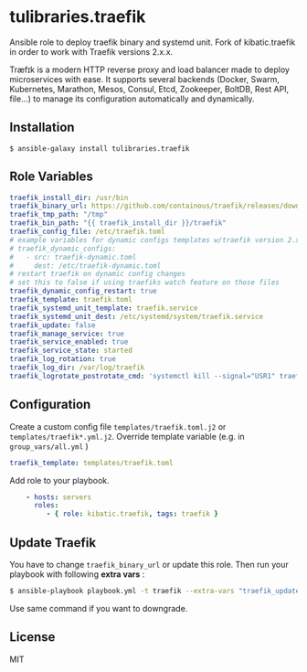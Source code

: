 tulibraries.traefik
===================

Ansible role to deploy traefik binary and systemd unit. Fork of kibatic.traefik in order to work with Traefik versions 2.x.x.

Træfɪk is a modern HTTP reverse proxy and load balancer made to deploy microservices with ease. It supports several backends (Docker, Swarm, Kubernetes, Marathon, Mesos, Consul, Etcd, Zookeeper, BoltDB, Rest API, file…) to manage its configuration automatically and dynamically.

Installation
--------------

`$ ansible-galaxy install tulibraries.traefik`

Role Variables
--------------

```yml
traefik_install_dir: /usr/bin
traefik_binary_url: https://github.com/containous/traefik/releases/download/v1.7.5/traefik_linux-amd64
traefik_tmp_path: "/tmp"
traefik_bin_path: "{{ traefik_install_dir }}/traefik"
traefik_config_file: /etc/traefik.toml
# example variables for dynamic configs templates w/traefik version 2.x.x
# traefik_dynamic_configs:
#   - src: traefik-dynamic.toml
#     dest: /etc/traefik-dynamic.toml
# restart traefik on dynamic config changes
# set this to false if using traefiks watch feature on those files
traefik_dynamic_config_restart: true
traefik_template: traefik.toml
traefik_systemd_unit_template: traefik.service
traefik_systemd_unit_dest: /etc/systemd/system/traefik.service
traefik_update: false
traefik_manage_service: true
traefik_service_enabled: true
traefik_service_state: started
traefik_log_rotation: true
traefik_log_dir: /var/log/traefik
traefik_logrotate_postrotate_cmd: 'systemctl kill --signal="USR1" traefik'
```


Configuration
----------------

Create a custom config file `templates/traefik.toml.j2` or `templates/traefik*.yml.j2`.
Override template variable (e.g. in `group_vars/all.yml` )

```yml
traefik_template: templates/traefik.toml
```

Add role to your playbook.

```yml
    - hosts: servers
      roles:
         - { role: kibatic.traefik, tags: traefik }
```

Update Traefik
--------------

You have to change `traefik_binary_url` or update this role. Then run your playbook
with following **extra vars** :

```bash
$ ansible-playbook playbook.yml -t traefik --extra-vars "traefik_update=true"
```

Use same command if you want to downgrade.

License
-------

MIT
